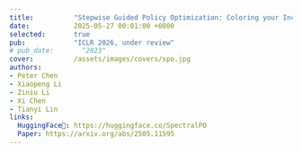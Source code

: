 ```yaml
---
title:          "Stepwise Guided Policy Optimization: Coloring your Incorrect Reasoning in GRPO"
date:           2025-05-27 00:01:00 +0800
selected:       true
pub:            "ICLR 2026, under review"
# pub_date:       "2023"
cover:          /assets/images/covers/spo.jpg
authors:
- Peter Chen
- Xiaopeng Li
- Ziniu Li
- Xi Chen
- Tianyi Lin
links:
  HuggingFace🤗: https://huggingface.co/SpectralPO
  Paper: https://arxiv.org/abs/2505.11595
---
```

